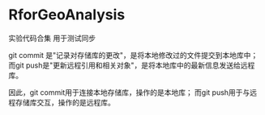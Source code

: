 # RforGeoAnalysis
实验代码合集
用于测试同步


git commit 是"记录对存储库的更改"，是将本地修改过的文件提交到本地库中；
而git push是"更新远程引用和相关对象"，是将本地库中的最新信息发送给远程库。

因此，git commit用于连接本地存储库，操作的是本地库；
而git push用于与远程存储库交互，操作的是远程库。

